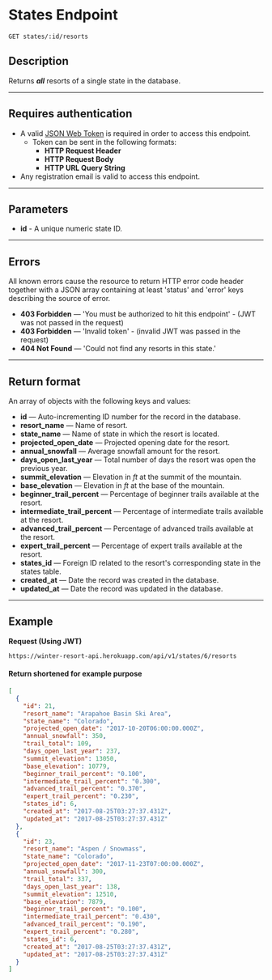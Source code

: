 # States Endpoint

```
GET states/:id/resorts
```

## Description

Returns _**all**_ resorts of a single state in the database.

***

## Requires authentication

- A valid [JSON Web Token](https://winter-resort-api.herokuapp.com/) is required in order to access this endpoint.
  - Token can be sent in the following formats:
    - **HTTP Request Header**
    - **HTTP Request Body**
    - **HTTP URL Query String**
- Any registration email is valid to access this endpoint.

***

## Parameters

- **id** - A unique numeric state ID.

***

## Errors
All known errors cause the resource to return HTTP error code header together with a JSON array containing at least 'status' and 'error' keys describing the source of error.

- **403 Forbidden** — 'You must be authorized to hit this endpoint' - (JWT was not passed in the request)
- **403 Forbidden** — 'Invalid token' - (invalid JWT was passed in the request)
- **404 Not Found** — 'Could not find any resorts in this state.'

***

## Return format

An array of objects with the following keys and values:

- **id** — Auto-incrementing ID number for the record in the database.
- **resort_name** — Name of resort.
- **state_name** — Name of state in which the resort is located.
- **projected_open_date** — Projected opening date for the resort.
- **annual_snowfall** — Average snowfall amount for the resort.
- **days_open_last_year** — Total number of days the resort was open the previous year.
- **summit_elevation** — Elevation in _ft_ at the summit of the mountain.
- **base_elevation** — Elevation in _ft_ at the base of the mountain.
- **beginner_trail_percent** — Percentage of beginner trails available at the resort.
- **intermediate_trail_percent** — Percentage of intermediate trails available at the resort.
- **advanced_trail_percent** — Percentage of advanced trails available at the resort.
- **expert_trail_percent** — Percentage of expert trails available at the resort.
- **states_id** — Foreign ID related to the resort's corresponding state in the states table.
- **created_at** — Date the record was created in the database.
- **updated_at** — Date the record was updated in the database.

***

## Example

**Request (Using JWT)**

```
https://winter-resort-api.herokuapp.com/api/v1/states/6/resorts
```

#### Return shortened for example purpose
```json
[
  {
    "id": 21,
    "resort_name": "Arapahoe Basin Ski Area",
    "state_name": "Colorado",
    "projected_open_date": "2017-10-20T06:00:00.000Z",
    "annual_snowfall": 350,
    "trail_total": 109,
    "days_open_last_year": 237,
    "summit_elevation": 13050,
    "base_elevation": 10779,
    "beginner_trail_percent": "0.100",
    "intermediate_trail_percent": "0.300",
    "advanced_trail_percent": "0.370",
    "expert_trail_percent": "0.230",
    "states_id": 6,
    "created_at": "2017-08-25T03:27:37.431Z",
    "updated_at": "2017-08-25T03:27:37.431Z"
  },
  {
    "id": 23,
    "resort_name": "Aspen / Snowmass",
    "state_name": "Colorado",
    "projected_open_date": "2017-11-23T07:00:00.000Z",
    "annual_snowfall": 300,
    "trail_total": 337,
    "days_open_last_year": 138,
    "summit_elevation": 12510,
    "base_elevation": 7879,
    "beginner_trail_percent": "0.100",
    "intermediate_trail_percent": "0.430",
    "advanced_trail_percent": "0.190",
    "expert_trail_percent": "0.280",
    "states_id": 6,
    "created_at": "2017-08-25T03:27:37.431Z",
    "updated_at": "2017-08-25T03:27:37.431Z"
  }
]
```
